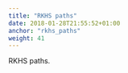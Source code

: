 ```yaml
---
title: "RKHS paths"
date: 2018-01-28T21:55:52+01:00
anchor: "rkhs_paths"
weight: 41
---
```


RKHS paths.